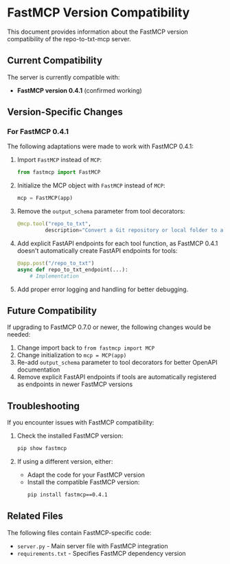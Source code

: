 # FastMCP Version Compatibility

This document provides information about the FastMCP version compatibility of the repo-to-txt-mcp server.

## Current Compatibility

The server is currently compatible with:

- **FastMCP version 0.4.1** (confirmed working)

## Version-Specific Changes

### For FastMCP 0.4.1

The following adaptations were made to work with FastMCP 0.4.1:

1. Import `FastMCP` instead of `MCP`:
   ```python
   from fastmcp import FastMCP
   ```

2. Initialize the MCP object with `FastMCP` instead of `MCP`:
   ```python
   mcp = FastMCP(app)
   ```

3. Remove the `output_schema` parameter from tool decorators:
   ```python
   @mcp.tool("repo_to_txt", 
            description="Convert a Git repository or local folder to a text file for LLM context")
   ```

4. Add explicit FastAPI endpoints for each tool function, as FastMCP 0.4.1 doesn't automatically create FastAPI endpoints for tools:
   ```python
   @app.post("/repo_to_txt")
   async def repo_to_txt_endpoint(...):
       # Implementation
   ```

5. Add proper error logging and handling for better debugging.

## Future Compatibility

If upgrading to FastMCP 0.7.0 or newer, the following changes would be needed:

1. Change import back to `from fastmcp import MCP`
2. Change initialization to `mcp = MCP(app)`
3. Re-add `output_schema` parameter to tool decorators for better OpenAPI documentation
4. Remove explicit FastAPI endpoints if tools are automatically registered as endpoints in newer FastMCP versions

## Troubleshooting

If you encounter issues with FastMCP compatibility:

1. Check the installed FastMCP version:
   ```bash
   pip show fastmcp
   ```

2. If using a different version, either:
   - Adapt the code for your FastMCP version
   - Install the compatible FastMCP version:
     ```bash
     pip install fastmcp==0.4.1
     ```

## Related Files

The following files contain FastMCP-specific code:

- `server.py` - Main server file with FastMCP integration
- `requirements.txt` - Specifies FastMCP dependency version